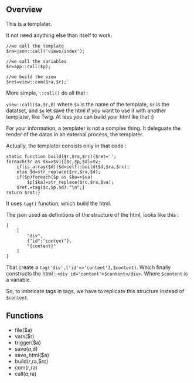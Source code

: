 ## Overview

This is a templater.

It not need anything else than itself to work.

    //we call the template
    $ra=json::call('views/index');

    //we call the variables
    $r=app::call($p);

    //we build the view
    $ret=view::com($ra,$r);`

More simple, `::call()` do all that :

`view::call($a,$r,0)` where `$a` is the name of the template, `$r` is the datatset, and `$o` let save the html if you want to use it with another templater, like Twig. At less you can build your html lke that :)

For your information, a templater is not a complex thing. It deleguate the render of the datas in an external process, the templater.

Actually, the templater consists only in that code :

    static function build($r,$ra,$rc){$ret='';
    foreach($r as $k=>$v){[$c,$p,$d]=$v;
        if(is_array($d))$d=self::build($d,$ra,$rc);
        else $d=str_replace($rc,$ra,$d);
        if($p)foreach($p as $ka=>$va)
            $p[$ka]=str_replace($rc,$ra,$va);
        $ret.=tag($c,$p,$d)."\n";}
    return $ret;}

It uses `tag()` function, which build the html.

The json used as definitions of the structure of the html, looks like this :

    [
        [
            "div",
            {"id":"content"},
            "{content}"
        ]
    ]

That create a `tag('div',['id'=>'content'],$content)`.
Which finally constructs the html : `<div id="content">$content</div>`.
Where `$content` is a variable.

So, to imbricate tags in tags, we have to replicate this structure instead of `$content`.

## Functions

- file($a)
- vars($r)
- trigger($a)
- save($a,$d)
- save_html($a)
- build($r,$ra,$rc)
- com($r,$ra)
- call($a,$ra)
